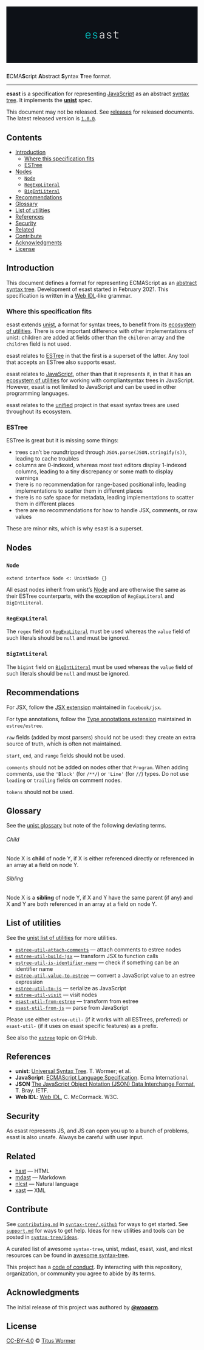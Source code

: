 <!--lint disable no-html-->

# [![esast][logo]][site]

**E**CMA**S**cript **A**bstract **S**yntax **T**ree format.

***

**esast** is a specification for representing [JavaScript][] as an abstract
[syntax tree][syntax-tree].
It implements the **[unist][]** spec.

This document may not be released.
See [releases][] for released documents.
The latest released version is [`1.0.0`][latest].

## Contents

* [Introduction](#introduction)
  * [Where this specification fits](#where-this-specification-fits)
  * [ESTree](#estree)
* [Nodes](#nodes)
  * [`Node`](#node)
  * [`RegExpLiteral`](#regexpliteral)
  * [`BigIntLiteral`](#bigintliteral)
* [Recommendations](#recommendations)
* [Glossary](#glossary)
* [List of utilities](#list-of-utilities)
* [References](#references)
* [Security](#security)
* [Related](#related)
* [Contribute](#contribute)
* [Acknowledgments](#acknowledgments)
* [License](#license)

## Introduction

This document defines a format for representing ECMAScript as an [abstract
syntax tree][syntax-tree].
Development of esast started in February 2021.
This specification is written in a [Web IDL][webidl]-like grammar.

### Where this specification fits

esast extends [unist][],
a format for syntax trees,
to benefit from its [ecosystem of utilities][utilities].
There is one important difference with other implementations of unist: children
are added at fields other than the `children` array and the `children` field is
not used.

esast relates to [ESTree][] in that the first is a superset of the latter.
Any tool that accepts an ESTree also supports esast.

esast relates to [JavaScript][],
other than that it represents it,
in that it has an [ecosystem of utilities][list-of-utilities] for working with
compliantsyntax trees in JavaScript.
However,
esast is not limited to JavaScript and can be used in other programming
languages.

esast relates to the [unified][] project in that esast syntax trees are used
throughout its ecosystem.

### ESTree

ESTree is great but it is missing some things:

* trees can’t be roundtripped through `JSON.parse(JSON.stringify(s))`,
  leading to cache troubles
* columns are 0-indexed,
  whereas most text editors display 1-indexed columns,
  leading to a tiny discrepancy or some math to display warnings
* there is no recommendation for range-based positional info,
  leading implementations to scatter them in different places
* there is no safe space for metadata,
  leading implementations to scatter them in different places
* there are no recommendations for how to handle JSX,
  comments,
  or raw values

These are minor nits,
which is why esast is a superset.

## Nodes

### `Node`

```idl
extend interface Node <: UnistNode {}
```

All esast nodes inherit from unist’s [Node][unist-node] and are otherwise the
same as their ESTree counterparts,
with the exception of `RegExpLiteral` and `BigIntLiteral`.

### `RegExpLiteral`

The `regex` field on
[`RegExpLiteral`](https://github.com/estree/estree/blob/master/es5.md#regexpliteral)
must be used whereas the `value` field of such literals should be `null` and
must be ignored.

### `BigIntLiteral`

The `bigint` field on
[`BigIntLiteral`](https://github.com/estree/estree/blob/master/es2020.md#bigintliteral)
must be used whereas the `value` field of such literals should be `null` and
must be ignored.

## Recommendations

For JSX,
follow the
[JSX extension](https://github.com/facebook/jsx/blob/master/AST.md)
maintained in `facebook/jsx`.

For type annotations,
follow the
[Type annotations extension](https://github.com/estree/estree/blob/master/extensions/type-annotations.md)
maintained in `estree/estree`.

`raw` fields (added by most parsers) should not be used: they create an extra
source of truth,
which is often not maintained.

`start`,
`end`,
and `range` fields should not be used.

`comments` should not be added on nodes other that `Program`.
When adding comments,
use the `'Block'` (for `/**/`) or `'Line'` (for `//`) types.
Do not use `leading` or `trailing` fields on comment nodes.

`tokens` should not be used.

## Glossary

See the [unist glossary][glossary] but note of the following deviating terms.

###### Child

Node X is **child** of node Y,
if X is either referenced directly or referenced in an array at a field on
node Y.

###### Sibling

Node X is a **sibling** of node Y,
if X and Y have the same parent (if any) and X and Y are both referenced in an
array at a field on node Y.

## List of utilities

See the [unist list of utilities][utilities] for more utilities.

* [`estree-util-attach-comments`](https://github.com/syntax-tree/estree-util-attach-comments)
  — attach comments to estree nodes
* [`estree-util-build-jsx`](https://github.com/syntax-tree/estree-util-build-jsx)
  — transform JSX to function calls
* [`estree-util-is-identifier-name`](https://github.com/syntax-tree/estree-util-is-identifier-name)
  — check if something can be an identifier name
* [`estree-util-value-to-estree`](https://github.com/remcohaszing/estree-util-value-to-estree)
  — convert a JavaScript value to an estree expression
* [`estree-util-to-js`](https://github.com/syntax-tree/estree-util-to-js)
  — serialize as JavaScript
* [`estree-util-visit`](https://github.com/syntax-tree/estree-util-visit)
  — visit nodes
* [`esast-util-from-estree`](https://github.com/syntax-tree/esast-util-from-estree)
  — transform from estree
* [`esast-util-from-js`](https://github.com/syntax-tree/esast-util-from-js)
  — parse from JavaScript

Please use either `estree-util-` (if it works with all ESTrees,
preferred)
or `esast-util-` (if it uses on esast specific features) as a prefix.

See also the [`estree`](https://github.com/search?q=topic%3Aestree\&s=stars\&o=desc)
topic on GitHub.

## References

* **unist**:
  [Universal Syntax Tree][unist].
  T. Wormer; et al.
* **JavaScript**:
  [ECMAScript Language Specification][javascript].
  Ecma International.
* **JSON**
  [The JavaScript Object Notation (JSON) Data Interchange Format][json],
  T. Bray.
  IETF.
* **Web IDL**:
  [Web IDL][webidl],
  C. McCormack.
  W3C.

## Security

As esast represents JS,
and JS can open you up to a bunch of problems,
esast is also unsafe.
Always be careful with user input.

## Related

* [hast](https://github.com/syntax-tree/hast) — HTML
* [mdast](https://github.com/syntax-tree/mdast) — Markdown
* [nlcst](https://github.com/syntax-tree/nlcst) — Natural language
* [xast](https://github.com/syntax-tree/xast) — XML

## Contribute

See [`contributing.md`][contributing] in [`syntax-tree/.github`][health] for
ways to get started.
See [`support.md`][support] for ways to get help.
Ideas for new utilities and tools can be posted in [`syntax-tree/ideas`][ideas].

A curated list of awesome `syntax-tree`,
unist,
mdast,
esast,
xast,
and nlcst resources can be found in [awesome syntax-tree][awesome].

This project has a [code of conduct][coc].
By interacting with this repository,
organization,
or community you agree to abide by its terms.

## Acknowledgments

The initial release of this project was authored by
**[@wooorm](https://github.com/wooorm)**.

## License

[CC-BY-4.0][license] © [Titus Wormer][author]

<!-- Definitions -->

[health]: https://github.com/syntax-tree/.github

[contributing]: https://github.com/syntax-tree/.github/blob/HEAD/contributing.md

[support]: https://github.com/syntax-tree/.github/blob/HEAD/support.md

[coc]: https://github.com/syntax-tree/.github/blob/HEAD/code-of-conduct.md

[awesome]: https://github.com/syntax-tree/awesome-syntax-tree

[ideas]: https://github.com/syntax-tree/ideas

[license]: https://creativecommons.org/licenses/by/4.0/

[author]: https://wooorm.com

[logo]: https://raw.githubusercontent.com/syntax-tree/esast/0164416/logo.svg?sanitize=true

[site]: https://unifiedjs.com

[releases]: https://github.com/syntax-tree/esast/releases

[latest]: https://github.com/syntax-tree/esast/releases/tag/2.3.0

[list-of-utilities]: #list-of-utilities

[unist]: https://github.com/syntax-tree/unist

[syntax-tree]: https://github.com/syntax-tree/unist#syntax-tree

[javascript]: https://www.ecma-international.org/ecma-262/9.0/index.html

[json]: https://tools.ietf.org/html/rfc7159

[webidl]: https://heycam.github.io/webidl/

[glossary]: https://github.com/syntax-tree/unist#glossary

[utilities]: https://github.com/syntax-tree/unist#list-of-utilities

[unified]: https://github.com/unifiedjs/unified

[estree]: https://github.com/estree/estree

[unist-node]: https://github.com/syntax-tree/unist#node
